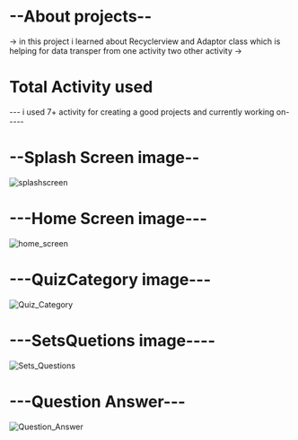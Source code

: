 # --About projects--
-> in this project i learned about Recyclerview and Adaptor class which is helping for data transper from one activity two other activity ->
# Total Activity used
 --- i used 7+ activity for creating a good projects and currently working on-----
 # --Splash Screen image--
![splashscreen](https://github.com/kumarpankajkumar123/Quiz_Application/assets/119131154/55d4279c-9a99-4a17-a1b8-41d05f9fd668)

# ---Home Screen image---
![home_screen](https://github.com/kumarpankajkumar123/Quiz_Application/assets/119131154/8b0a9bc2-e6d2-42c0-acec-437ca5cc5d3c)

# ---QuizCategory image---
![Quiz_Category](https://github.com/kumarpankajkumar123/Quiz_Application/assets/119131154/40da9430-f8eb-478e-9a3d-ede4849e91e0)

# ---SetsQuetions image----
![Sets_Questions](https://github.com/kumarpankajkumar123/Quiz_Application/assets/119131154/a694e5cc-d45c-4956-b079-325a1a909853)

# ---Question Answer---
![Question_Answer](https://github.com/kumarpankajkumar123/Quiz_Application/assets/119131154/2e83a491-ea4b-4fcb-b09c-d784350ce158)
